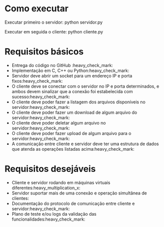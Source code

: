 <h1>Como executar</h1>
<p>Executar primeiro o servidor: python servidor.py </p>
<p>Executar em seguida o cliente: python cliente.py</p>

 <h1>Requisitos básicos</h1>
	<ul>
		<li>Entrega do código no GitHub :heavy_check_mark:</li>
		<li>Implementação em C, C++ ou Python:heavy_check_mark:</li>
		<li>Servidor deve abrir um socket para um endereço IP e porta fixos:heavy_check_mark:</li>
		<li>O cliente deve se conectar com o servidor no IP e porta determinados, e ambos devem sinalizar que a conexão foi estabelecida com sucesso:heavy_check_mark:</li>
		<li>O cliente deve poder fazer a listagem dos arquivos disponíveis no servidor:heavy_check_mark:</li>
		<li>O cliente deve poder fazer um download de algum arquivo do servidor:heavy_check_mark:</li>
        <li>O cliente deve poder deletar algum arquivo no servidor:heavy_check_mark:</li>
		<li>O cliente deve poder fazer upload de algum arquivo para o servidor:heavy_check_mark:</li>
		<li>A comunicação entre cliente e servidor deve ter uma estrutura de dados que atenda as operações listadas acima:heavy_check_mark:</li>
		</ul>
	</ul>

 <h1>Requisitos desejáveis</h1>
	<ul>
		<li>Cliente e servidor rodando em máquinas virtuais diferentes:heavy_multiplication_x:</li>
		<li>Servidor suportar mais de uma conexão e operação simultânea de clientes:</li>
		<li>Documentação do protocolo de comunicação entre cliente e servidor:heavy_check_mark:</li>
		<li>Plano de teste e/ou logs da validação das funcionalidades:heavy_check_mark:</li>
	</ul>